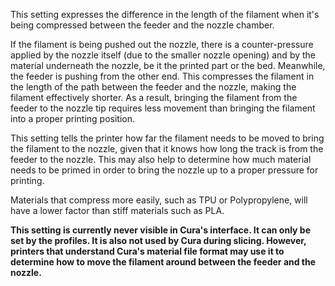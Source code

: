 This setting expresses the difference in the length of the filament when it's being compressed between the feeder and the nozzle chamber.

If the filament is being pushed out the nozzle, there is a counter-pressure applied by the nozzle itself (due to the smaller nozzle opening) and by the material underneath the nozzle, be it the printed part or the bed. Meanwhile, the feeder is pushing from the other end. This compresses the filament in the length of the path between the feeder and the nozzle, making the filament effectively shorter. As a result, bringing the filament from the feeder to the nozzle tip requires less movement than bringing the filament into a proper printing position.

This setting tells the printer how far the filament needs to be moved to bring the filament to the nozzle, given that it knows how long the track is from the feeder to the nozzle. This may also help to determine how much material needs to be primed in order to bring the nozzle up to a proper pressure for printing.

Materials that compress more easily, such as TPU or Polypropylene, will have a lower factor than stiff materials such as PLA.

**This setting is currently never visible in Cura's interface. It can only be set by the profiles. It is also not used by Cura during slicing. However, printers that understand Cura's material file format may use it to determine how to move the filament around between the feeder and the nozzle.**